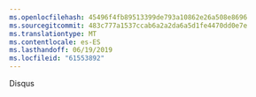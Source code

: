 ```yaml
---
ms.openlocfilehash: 45496f4fb89513399de793a10862e26a508e8696
ms.sourcegitcommit: 483c777a1537ccab6a2a2da6a5d1fe4470dd0e7e
ms.translationtype: MT
ms.contentlocale: es-ES
ms.lasthandoff: 06/19/2019
ms.locfileid: "61553892"
---
```

Disqus